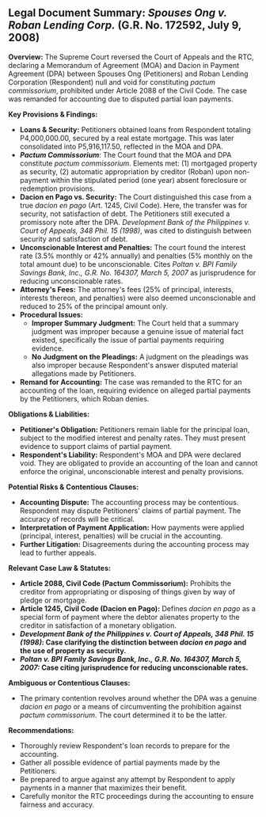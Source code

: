## Legal Document Summary: *Spouses Ong v. Roban Lending Corp.* (G.R. No. 172592, July 9, 2008)

**Overview:** The Supreme Court reversed the Court of Appeals and the RTC, declaring a Memorandum of Agreement (MOA) and Dacion in Payment Agreement (DPA) between Spouses Ong (Petitioners) and Roban Lending Corporation (Respondent) null and void for constituting *pactum commissorium*, prohibited under Article 2088 of the Civil Code. The case was remanded for accounting due to disputed partial loan payments.

**Key Provisions & Findings:**

*   **Loans & Security:** Petitioners obtained loans from Respondent totaling P4,000,000.00, secured by a real estate mortgage. This was later consolidated into P5,916,117.50, reflected in the MOA and DPA.
*   ***Pactum Commissorium***: The Court found that the MOA and DPA constitute *pactum commissorium*. Elements met: (1) mortgaged property as security, (2) automatic appropriation by creditor (Roban) upon non-payment within the stipulated period (one year) absent foreclosure or redemption provisions.
*   **Dacion en Pago vs. Security:** The Court distinguished this case from a true *dacion en pago* (Art. 1245, Civil Code).  Here, the transfer was for security, not satisfaction of debt. The Petitioners still executed a promissory note after the DPA. *Development Bank of the Philippines v. Court of Appeals, 348 Phil. 15 (1998)*, was cited to distinguish between security and satisfaction of debt.
*   **Unconscionable Interest and Penalties:** The court found the interest rate (3.5% monthly or 42% annually) and penalties (5% monthly on the total amount due) to be unconscionable. Cites *Poltan v. BPI Family Savings Bank, Inc., G.R. No. 164307, March 5, 2007* as jurisprudence for reducing unconscionable rates.
*   **Attorney's Fees:** The attorney's fees (25% of principal, interests, interests thereon, and penalties) were also deemed unconscionable and reduced to 25% of the principal amount only.
*   **Procedural Issues:**
    *   **Improper Summary Judgment:** The Court held that a summary judgment was improper because a genuine issue of material fact existed, specifically the issue of partial payments requiring evidence.
    *   **No Judgment on the Pleadings:** A judgment on the pleadings was also improper because Respondent's answer disputed material allegations made by Petitioners.
*   **Remand for Accounting:** The case was remanded to the RTC for an accounting of the loan, requiring evidence on alleged partial payments by the Petitioners, which Roban denies.

**Obligations & Liabilities:**

*   **Petitioner's Obligation:** Petitioners remain liable for the principal loan, subject to the modified interest and penalty rates. They must present evidence to support claims of partial payment.
*   **Respondent's Liability:** Respondent's MOA and DPA were declared void. They are obligated to provide an accounting of the loan and cannot enforce the original, unconscionable interest and penalty provisions.

**Potential Risks & Contentious Clauses:**

*   **Accounting Dispute:** The accounting process may be contentious. Respondent may dispute Petitioners' claims of partial payment. The accuracy of records will be critical.
*   **Interpretation of Payment Application:** How payments were applied (principal, interest, penalties) will be crucial in the accounting.
*   **Further Litigation:** Disagreements during the accounting process may lead to further appeals.

**Relevant Case Law & Statutes:**

*   **Article 2088, Civil Code (Pactum Commissorium):** Prohibits the creditor from appropriating or disposing of things given by way of pledge or mortgage.
*   **Article 1245, Civil Code (Dacion en Pago):** Defines *dacion en pago* as a special form of payment where the debtor alienates property to the creditor in satisfaction of a monetary obligation.
*   ***Development Bank of the Philippines v. Court of Appeals, 348 Phil. 15 (1998)*: Case clarifying the distinction between *dacion en pago* and the use of property as security.**
*   ***Poltan v. BPI Family Savings Bank, Inc., G.R. No. 164307, March 5, 2007:* Case citing jurisprudence for reducing unconscionable rates.**

**Ambiguous or Contentious Clauses:**

*   The primary contention revolves around whether the DPA was a genuine *dacion en pago* or a means of circumventing the prohibition against *pactum commissorium*. The court determined it to be the latter.

**Recommendations:**

*   Thoroughly review Respondent's loan records to prepare for the accounting.
*   Gather all possible evidence of partial payments made by the Petitioners.
*   Be prepared to argue against any attempt by Respondent to apply payments in a manner that maximizes their benefit.
*   Carefully monitor the RTC proceedings during the accounting to ensure fairness and accuracy.
